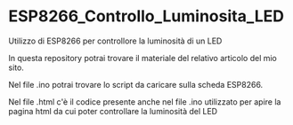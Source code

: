 # ESP8266_Controllo_Luminosita_LED
Utilizzo di ESP8266 per controllore la luminosità di un LED

In questa repository potrai trovare il materiale del relativo articolo del mio sito.

Nel file .ino potrai trovare lo script da caricare sulla scheda ESP8266.

Nel file .html c'è il codice presente anche nel file .ino utilizzato per apire la pagina html da cui poter controllare la luminosità del LED
